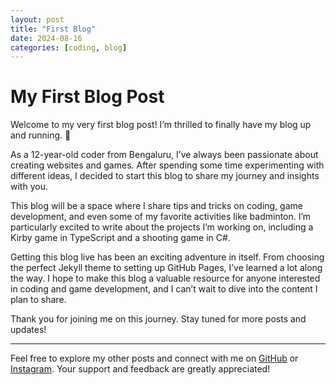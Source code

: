 ```yaml
---
layout: post
title: "First Blog"
date: 2024-08-16
categories: [coding, blog]
---
```


# My First Blog Post

Welcome to my very first blog post! I’m thrilled to finally have my blog up and running. 🎉

As a 12-year-old coder from Bengaluru, I’ve always been passionate about creating websites and games. After spending some time experimenting with different ideas, I decided to start this blog to share my journey and insights with you.

This blog will be a space where I share tips and tricks on coding, game development, and even some of my favorite activities like badminton. I’m particularly excited to write about the projects I’m working on, including a Kirby game in TypeScript and a shooting game in C#. 

Getting this blog live has been an exciting adventure in itself. From choosing the perfect Jekyll theme to setting up GitHub Pages, I’ve learned a lot along the way. I hope to make this blog a valuable resource for anyone interested in coding and game development, and I can’t wait to dive into the content I plan to share.

Thank you for joining me on this journey. Stay tuned for more posts and updates!

---

Feel free to explore my other posts and connect with me on [GitHub](https://github.com/sanjeevscript/) or [Instagram](https://www.instagram.com/sonic_5090/). Your support and feedback are greatly appreciated!
